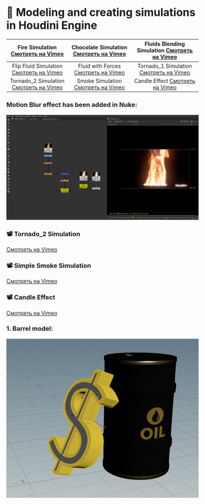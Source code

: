 # 🌟  Modeling and creating simulations in Houdini Engine

| Fire Simulation [Смотреть на Vimeo](https://vimeo.com/manage/videos/1036484069) | Chocolate Simulation [Смотреть на Vimeo](https://vimeo.com/manage/videos/1037379231) | Fluids Blending Simulation [Смотреть на Vimeo](https://vimeo.com/manage/videos/1036682315) |
|:------------------------------------------------------------------------------------------------------:|:-----------------------------------------------------------------------------------------:|:-----------------------------------------------------------------------------------------:|
| Flip Fluid Simulation [Смотреть на Vimeo](https://vimeo.com/manage/videos/1036681194) | Fluid with Forces [Смотреть на Vimeo](https://vimeo.com/manage/videos/1036718589) | Tornado_1 Simulation  [Смотреть на Vimeo](https://vimeo.com/manage/videos/1035014969) |
| Tornado_2 Simulation [Смотреть на Vimeo](https://vimeo.com/manage/videos/1035014383) | Smoke Simulation [Смотреть на Vimeo](https://vimeo.com/manage/videos/1034649055) | Candle Effect [Смотреть на Vimeo](https://vimeo.com/manage/videos/1034646587) |


 
 ### Motion Blur effect has been added in Nuke:
![7](https://github.com/Mirabird/Houdini_projects/blob/Pics/Fire.png)



  ### 📽 Tornado_2 Simulation
[Смотреть на Vimeo](https://vimeo.com/manage/videos/1035014383)

 ### 📽 Simple Smoke Simulation
[Смотреть на Vimeo](https://vimeo.com/manage/videos/1034649055)

 ### 📽 Candle Effect
[Смотреть на Vimeo](https://vimeo.com/manage/videos/1034646587)

### 1. Barrel model:
![1](https://github.com/Mirabird/Houdini_projects/blob/Pics/Barrel.png)





